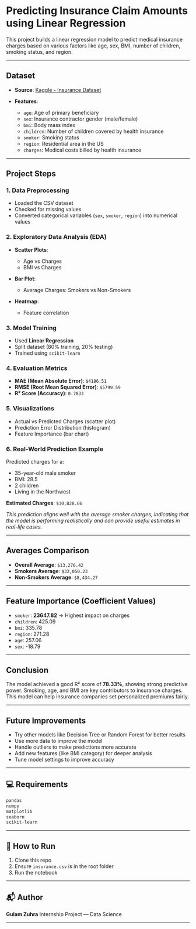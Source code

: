 #  Predicting Insurance Claim Amounts using Linear Regression

This project builds a linear regression model to predict medical insurance charges based on various factors like age, sex, BMI, number of children, smoking status, and region. 

---

##  Dataset

* **Source**: [Kaggle - Insurance Dataset](https://www.kaggle.com/datasets/mirichoi0218/insurance)
* **Features**:

  * `age`: Age of primary beneficiary
  * `sex`: Insurance contractor gender (male/female)
  * `bmi`: Body mass index
  * `children`: Number of children covered by health insurance
  * `smoker`: Smoking status
  * `region`: Residential area in the US
  * `charges`: Medical costs billed by health insurance

---

##  Project Steps

###  1. Data Preprocessing

* Loaded the CSV dataset
* Checked for missing values
* Converted categorical variables (`sex`, `smoker`, `region`) into numerical values

###  2. Exploratory Data Analysis (EDA)

* **Scatter Plots**:

  * Age vs Charges
  * BMI vs Charges
* **Bar Plot**:

  * Average Charges: Smokers vs Non-Smokers
* **Heatmap**:

  * Feature correlation

###  3. Model Training

* Used **Linear Regression**
* Split dataset (80% training, 20% testing)
* Trained using `scikit-learn`

###  4. Evaluation Metrics

* **MAE (Mean Absolute Error)**: `$4186.51`
* **RMSE (Root Mean Squared Error)**: `$5799.59`
* **R² Score (Accuracy)**: `0.7833`

###  5. Visualizations

* Actual vs Predicted Charges (scatter plot)
* Prediction Error Distribution (histogram)
* Feature Importance (bar chart)

### 6. Real-World Prediction Example

Predicted charges for a:

* 35-year-old male smoker
* BMI: 28.5
* 2 children
* Living in the Northwest

 **Estimated Charges**: `$30,828.06`

 *This prediction aligns well with the average smoker charges, indicating that the model is performing realistically and can provide useful estimates in real-life cases.*

---

##  Averages Comparison

* **Overall Average**: `$13,270.42`
* **Smokers Average**: `$32,050.23`
* **Non-Smokers Average**: `$8,434.27`

---

##  Feature Importance (Coefficient Values)

* `smoker`: **23647.82** → Highest impact on charges
* `children`: 425.09
* `bmi`: 335.78
* `region`: 271.28
* `age`: 257.06
* `sex`: -18.79

---

##  Conclusion

The model achieved a good R² score of **78.33%**, showing strong predictive power. Smoking, age, and BMI are key contributors to insurance charges. This model can help insurance companies set personalized premiums fairly.

---

##  Future Improvements

* Try other models like Decision Tree or Random Forest for better results
* Use more data to improve the model
* Handle outliers to make predictions more accurate
* Add new features (like BMI category) for deeper analysis
* Tune model settings to improve accuracy

---

## 💻 Requirements

```bash
pandas
numpy
matplotlib
seaborn
scikit-learn
```

---

## 📂 How to Run

1. Clone this repo
2. Ensure `insurance.csv` is in the root folder
3. Run the notebook 

---

## 📬 Author

**Gulam Zuhra**
Internship Project — Data Science

---
